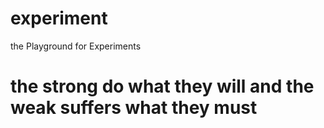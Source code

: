 # experiment
the Playground for Experiments
# the strong do what they will and the weak suffers what they must